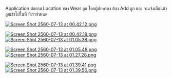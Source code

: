 Application ต่อตาม Location ของ Wear ลูก
โดยผู้ปกครอง ต้อง Add ลูก
และ จะแจ้งเตือนถ้า ลูกเข้าไปในที่ ที่เรากำหนด

[![Screen Shot 2560-07-13 at 00.42.12.png](https://s13.postimg.org/jxqtr2v9j/Screen_Shot_2560-07-13_at_00.42.12.png)](https://postimg.org/image/3mqpurirn/)

[![Screen Shot 2560-07-13 at 00.42.18.png](https://s2.postimg.org/xe3jg0tnd/Screen_Shot_2560-07-13_at_00.42.18.png)](https://postimg.org/image/ch7bbcvmd/) [![Screen Shot 2560-07-13 at 01.05.38.png](https://s24.postimg.org/amy83zj8l/Screen_Shot_2560-07-13_at_01.05.38.png)](https://postimg.org/image/w9d8l0hsx/)

[![Screen Shot 2560-07-13 at 01.05.48.png](https://s10.postimg.org/j8r5kpa15/Screen_Shot_2560-07-13_at_01.05.48.png)](https://postimg.org/image/52bepgz5x/) [![Screen Shot 2560-07-13 at 01.27.28.png](https://s10.postimg.org/aazocxf3d/Screen_Shot_2560-07-13_at_01.27.28.png)](https://postimg.org/image/7tnx5nv6t/)

[![Screen Shot 2560-07-13 at 01.39.41.png](https://s17.postimg.org/qish6ubfj/Screen_Shot_2560-07-13_at_01.39.41.png)](https://postimg.org/image/8sqslsxuj/) [![Screen Shot 2560-07-13 at 01.39.56.png](https://s2.postimg.org/to4etwdrd/Screen_Shot_2560-07-13_at_01.39.56.png)](https://postimg.org/image/v35zimeud/)